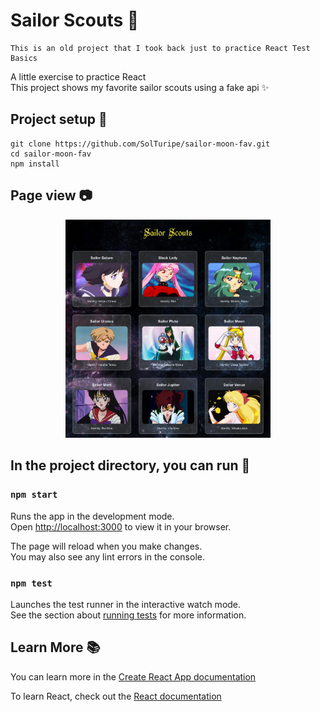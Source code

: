 # Sailor Scouts 🌙

```
This is an old project that I took back just to practice React Test Basics
```

A little exercise to practice React \
This project shows my favorite sailor scouts using a fake api ✨

## Project setup 💫

```
git clone https://github.com/SolTuripe/sailor-moon-fav.git
cd sailor-moon-fav
npm install
```

## Page view 📷

<p align="center">
<img src="./src/assets/img/sailors.jpg" width=65%>
</p>

## In the project directory, you can run 🔮

### `npm start`

Runs the app in the development mode.\
Open [http://localhost:3000](http://localhost:3000) to view it in your browser.

The page will reload when you make changes.\
You may also see any lint errors in the console.

### `npm test`

Launches the test runner in the interactive watch mode.\
See the section about [running tests](https://facebook.github.io/create-react-app/docs/running-tests) for more information.

## Learn More 📚

You can learn more in the [Create React App documentation](https://facebook.github.io/create-react-app/docs/getting-started)

To learn React, check out the [React documentation](https://reactjs.org/)
